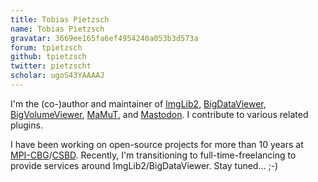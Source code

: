 ```yaml
---
title: Tobias Pietzsch
name: Tobias Pietzsch
gravatar: 3669ee165fa6ef4954240a053b3d573a
forum: tpietzsch
github: tpietzsch
twitter: pietzscht
scholar: ugoS43YAAAAJ
---
```


I'm the (co-)author and maintainer of
[ImgLib2](/libs/imglib2),
[BigDataViewer](/plugins/bdv),
[BigVolumeViewer](/plugins/bdv/bigvolumeviewer),
[MaMuT](/plugins/mamut), and
[Mastodon](/plugins/mastodon).
I contribute to various related plugins.

I have been working on open-source projects for more than 10 years at [MPI-CBG](/orgs/mpi-cbg)/[CSBD](/orgs/csbd).
Recently, I'm transitioning to full-time-freelancing to provide services around ImgLib2/BigDataViewer. Stay tuned... ;-)
